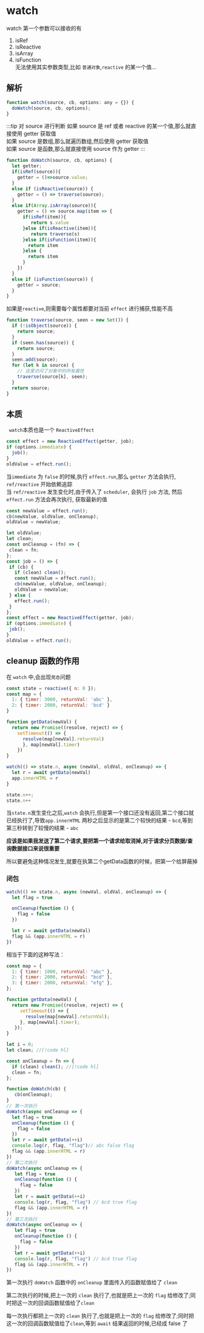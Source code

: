 # watch


watch  第一个参数可以接收的有
1. isRef
2. isReactive
3. isArray
4. isFunction  
<blue>无法使用其实参数类型,比如 <code>普通对象</code>,<code>reactive</code> 的某一个值...</blue>

## 解析
```js
function watch(source, cb, options: any = {}) {
  doWatch(source, cb, options);
}
```
:::tip 对 source 进行判断
 如果 source 是 ref 或者 reactive 的某一个值,那么就直接使用 getter 获取值  
 如果 source 是数组,那么就遍历数组,然后使用 getter 获取值  
 如果 source 是函数,那么就直接使用 source 作为 getter
:::

```js
function doWatch(source, cb, options) {
  let getter;
  if(isRef(source)){
    getter = ()=>source.value;
  }
  else if (isReactive(source)) {
    getter = () => traverse(source);
  }
  else if(Array.isArray(source)){
    getter = () => source.map(item => {
      if(isRef(item)){
         return s.value
      }else if(isReactive(item)){
         return traverse(s)
      }else if(isFunction(item)){
        return item
      }else {
        return item
      }
    })
  }
  else if (isFunction(source)) {
    getter = source;
  }
}
```
如果是`reactive`,则需要每个属性都要对当前 `effect` 进行捕获,性能不高
```js
function traverse(source, seen = new Set()) {
  if (!isObject(source)) {
    return source;
  }
  if (seen.has(source)) {
    return source;
  }
  seen.add(source);
  for (let k in source) {
    // 这里访问了对象中的所有属性
    traverse(source[k], seen);
  }
  return source;
}
```
## 本质
<blue><code> watch</code>本质也是一个 <code>ReactiveEffect</code> </blue>  

```js
const effect = new ReactiveEffect(getter, job);
if (options.immediate) {
  job();
}
oldValue = effect.run();
```
当`immediate` 为 `false` 的时候,执行 `effect.run`,那么 `getter` 方法会执行, `ref/reactive` 开始依赖追踪  
当 `ref/reactive` 发生变化时,由于传入了 `scheduler`, 会执行 `job` 方法, 然后 `effect.run` 方法会再次执行, 获取最新的值

```js
const newValue = effect.run();
cb(newValue, oldValue, onCleanup);
oldValue = newValue;
```


```js
let oldValue;
let clean;
const onCleanup = (fn) => {
 clean = fn;
};
const job = () => {
 if (cb) {
   if (clean) clean();
   const newValue = effect.run();
   cb(newValue, oldValue, onCleanup);
   oldValue = newValue;
 } else {
   effect.run();
 }
};
const effect = new ReactiveEffect(getter, job);
if (options.immediate) {
 job();
}
oldValue = effect.run();
```

## cleanup 函数的作用
在 `watch` 中,会出现`竞态`问题

```js
const state = reactive({ n: 0 });
const map = {
  1: { timer: 3000, returnVal: 'abc' },
  2: { timer: 2000, returnVal: 'bcd' }
}

function getData(newVal) {
  return new Promise((resolve, reject) => {
    setTimeout(() => {
      resolve(map[newVal].returnVal)
      }, map[newVal].timer)
    })
}

```
```js
watch(() => state.n, async (newVal, oldVal, onCleanup) => {
  let r = await getData(newVal)
  app.innerHTML = r
}

state.n++;
state.n++
```
当`state.n`发生变化之后,`watch` 会执行,但是第一个接口还没有返回,第二个接口就已经执行了,导致`app.innerHTML` 两秒之后显示的是第二个较快的结果 - `bcd`,等到第三秒转到了较慢的结果 - `abc`

**应该是如果我发送了第二个请求,要把第一个请求给取消掉,对于请求<blue>分页数据/查询数据接口</blue>来说很重要**

所以要避免这种情况发生,就要在执第二个getData函数的时候，把第一个给屏蔽掉  

### 闭包

```js
watch(() => state.n, async (newVal, oldVal, onCleanup) => {
  let flag = true

  onCleanup(function () {
    flag = false
  })

  let r = await getData(newVal)
  flag && (app.innerHTML = r)
})
```
相当于下面的这种写法：
```js
const map = {
  1: { timer: 1000, returnVal: "abc" },
  2: { timer: 2000, returnVal: "bcd" },
  3: { timer: 2000, returnVal: "efg" },
};

function getData(newVal) {
  return new Promise((resolve, reject) => {
     setTimeout(() => {
       resolve(map[newVal].returnVal);
     }, map[newVal].timer);
   });
}

let i = 0;
let clean; //[!code hl]

const onCleanup = fn => {
  if (clean) clean(); //[!code hl]
  clean = fn;
};

function doWatch(cb) {
   cb(onCleanup);
}
// 第一次执行
doWatch(async onCleanup => {
  let flag = true
  onCleanup(function () {
    flag = false
  })
  let r = await getData(++i)
  console.log(r, flag, "flag")// abc false flag
  flag && (app.innerHTML = r)
})
// 第二次执行
doWatch(async onCleanup => {
   let flag = true
   onCleanup(function () {
     flag = false
   })
   let r = await getData(++i)
   console.log(r, flag, "flag") // bcd true flag
   flag && (app.innerHTML = r)
})
// 第三次执行
doWatch(async onCleanup => {
   let flag = true
   onCleanup(function () {
     flag = false
   })
   let r = await getData(++i)
   console.log(r, flag, "flag") // bcd true flag
   flag && (app.innerHTML = r)
})
```
第一次执行 `doWatch` 函数中的 `onCleanup` 里面传入的函数赋值给了 `clean`  

第二次执行的时候,把上一次的 `clean` 执行了,也就是把上一次的 `flag` 给修改了;同时把这一次的回调函数赋值给了`clean`

每一次执行都把上一次的 `clean` 执行了,也就是把上一次的 `flag` 给修改了;同时把这一次的回调函数赋值给了`clean`,等到 `await` 结果返回的时候,已经成 false 了